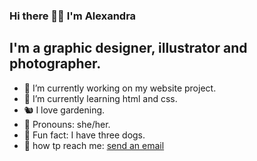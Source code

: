 ### Hi there 👋🏻 I'm Alexandra

## I'm a graphic designer, illustrator and photographer.

- 🍅 I’m currently working on my website project.
- 🌱 I’m currently learning html and css.
- 🐿 I love gardening.
- 🎈 Pronouns: she/her.
- 🐊 Fun fact: I have three dogs.
- 🌸 how tp reach me: [send an email](mailto:55alex97@live.it)
